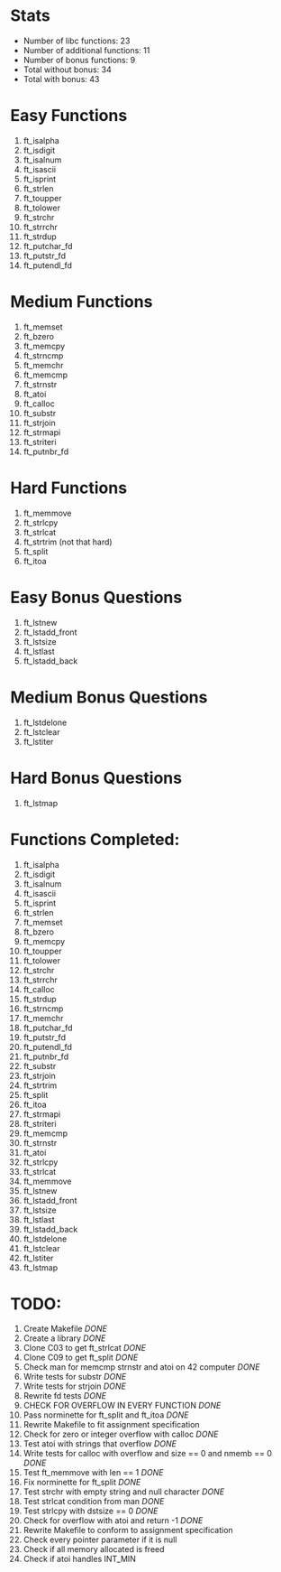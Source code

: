 # Stats
* Number of libc functions: 23
* Number of additional functions: 11
* Number of bonus functions: 9
* Total without bonus: 34
* Total with bonus: 43

# Easy Functions
1. ft_isalpha
2. ft_isdigit
3. ft_isalnum
4. ft_isascii
5. ft_isprint
6. ft_strlen
7. ft_toupper
8. ft_tolower
9. ft_strchr
10. ft_strrchr
11. ft_strdup
12. ft_putchar_fd
13. ft_putstr_fd
14. ft_putendl_fd

# Medium Functions
1. ft_memset
2. ft_bzero
3. ft_memcpy
4. ft_strncmp
5. ft_memchr
6. ft_memcmp
7. ft_strnstr
8. ft_atoi
9. ft_calloc
10. ft_substr
11. ft_strjoin
12. ft_strmapi
13. ft_striteri
14. ft_putnbr_fd

# Hard Functions
1. ft_memmove
2. ft_strlcpy
3. ft_strlcat
4. ft_strtrim (not that hard)
5. ft_split
6. ft_itoa

# Easy Bonus Questions
1. ft_lstnew
2. ft_lstadd_front
3. ft_lstsize
4. ft_lstlast
5. ft_lstadd_back

# Medium Bonus Questions
1. ft_lstdelone
2. ft_lstclear
3. ft_lstiter

# Hard Bonus Questions
1. ft_lstmap

# Functions Completed:
1. ft_isalpha
2. ft_isdigit
3. ft_isalnum
4. ft_isascii
5. ft_isprint
6. ft_strlen
7. ft_memset
8. ft_bzero
9. ft_memcpy
10. ft_toupper
11. ft_tolower
12. ft_strchr
13. ft_strrchr
14. ft_calloc
15. ft_strdup
16. ft_strncmp
17. ft_memchr
18. ft_putchar_fd
19. ft_putstr_fd
20. ft_putendl_fd
21. ft_putnbr_fd
22. ft_substr
23. ft_strjoin
24. ft_strtrim
25. ft_split
26. ft_itoa
27. ft_strmapi
28. ft_striteri
29. ft_memcmp
30. ft_strnstr
31. ft_atoi
32. ft_strlcpy
33. ft_strlcat
34. ft_memmove
35. ft_lstnew
36. ft_lstadd_front
37. ft_lstsize
38. ft_lstlast
39. ft_lstadd_back
40. ft_lstdelone
41. ft_lstclear
42. ft_lstiter
43. ft_lstmap

# TODO:
1. Create Makefile *DONE*
2. Create a library *DONE*
3. Clone C03 to get ft_strlcat *DONE*
4. Clone C09 to get ft_split *DONE*
5. Check man for memcmp strnstr and atoi on 42 computer *DONE*
6. Write tests for substr *DONE*
7. Write tests for strjoin *DONE*
8. Rewrite fd tests *DONE*
9. CHECK FOR OVERFLOW IN EVERY FUNCTION *DONE*
10. Pass norminette for ft_split and ft_itoa *DONE*
11. Rewrite Makefile to fit assignment specification
12. Check for zero or integer overflow with calloc *DONE*
13. Test atoi with strings that overflow *DONE*
14. Write tests for calloc with overflow and size == 0 and nmemb == 0 *DONE*
15. Test ft_memmove with len == 1 *DONE*
16. Fix norminette for ft_split *DONE*
17. Test strchr with empty string and null character *DONE*
18. Test strlcat condition from man *DONE*
19. Test strlcpy with dstsize == 0 *DONE*
20. Check for overflow with atoi and return -1 *DONE*
21. Rewrite Makefile to conform to assignment specification
22. Check every pointer parameter if it is null
23. Check if all memory allocated is freed
24. Check if atoi handles INT_MIN
